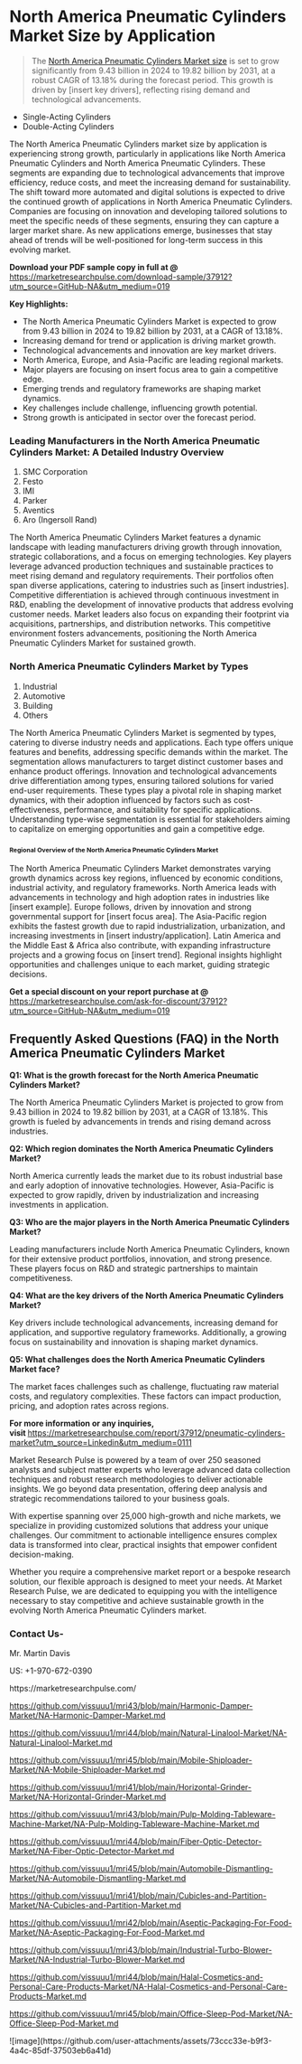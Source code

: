 <h1>North America Pneumatic Cylinders Market&nbsp;Size by Application</h1><blockquote><p>The <a href="https://marketresearchpulse.com/download-sample/37912?utm_source=GitHub-NA&amp;utm_medium=019">North America Pneumatic Cylinders Market size</a> is set to grow significantly from 9.43 billion in 2024 to 19.82 billion by 2031, at a robust CAGR of 13.18% during the forecast period. This growth is driven by [insert key drivers], reflecting rising demand and technological advancements.</p></blockquote><ul><li>Single-Acting Cylinders <li> Double-Acting Cylinders</li></ul><p>The North America Pneumatic Cylinders market size by application is experiencing strong growth, particularly in applications like North America Pneumatic Cylinders and North America Pneumatic Cylinders. These segments are expanding due to technological advancements that improve efficiency, reduce costs, and meet the increasing demand for sustainability. The shift toward more automated and digital solutions is expected to drive the continued growth of applications in North America Pneumatic Cylinders. Companies are focusing on innovation and developing tailored solutions to meet the specific needs of these segments, ensuring they can capture a larger market share. As new applications emerge, businesses that stay ahead of trends will be well-positioned for long-term success in this evolving market.</p><p><strong>Download your PDF sample copy in full at @ </strong><a href="https://marketresearchpulse.com/download-sample/37912?utm_source=GitHub-NA&amp;utm_medium=019">https://marketresearchpulse.com/download-sample/37912?utm_source=GitHub-NA&amp;utm_medium=019</a></p><p><strong>Key Highlights: </strong></p><ul><li>The North America Pneumatic Cylinders Market is expected to grow from 9.43 billion in 2024 to 19.82 billion by 2031, at a CAGR of 13.18%.</li><li>Increasing demand for trend or application is driving market growth.</li><li>Technological advancements and innovation are key market drivers.</li><li>North America, Europe, and Asia-Pacific are leading regional markets.</li><li>Major players are focusing on insert focus area to gain a competitive edge.</li><li>Emerging trends and regulatory frameworks are shaping market dynamics.</li><li>Key challenges include challenge, influencing growth potential.</li><li>Strong growth is anticipated in sector over the forecast period.</li></ul><h3>Leading Manufacturers in the North America Pneumatic Cylinders Market: A Detailed Industry Overview</h3><ol><li>SMC Corporation</li><li>Festo</li><li>IMI</li><li>Parker</li><li>Aventics</li><li>Aro (Ingersoll Rand)</li></ol><div class="flex max-w-full flex-col flex-grow"><div class="min-h-8 text-message flex w-full flex-col items-end gap-2 whitespace-normal break-words [.text-message+&amp;]:mt-5" dir="auto" data-message-author-role="assistant" data-message-id="fd8432e4-4910-450d-b182-61b7bfb0a01f" data-message-model-slug="gpt-4o"><div class="flex w-full flex-col gap-1 empty:hidden first:pt-[3px]"><div class="markdown prose w-full break-words dark:prose-invert light"><p>The North America Pneumatic Cylinders Market features a dynamic landscape with leading manufacturers driving growth through innovation, strategic collaborations, and a focus on emerging technologies. Key players leverage advanced production techniques and sustainable practices to meet rising demand and regulatory requirements. Their portfolios often span diverse applications, catering to industries such as [insert industries]. Competitive differentiation is achieved through continuous investment in R&amp;D, enabling the development of innovative products that address evolving customer needs. Market leaders also focus on expanding their footprint via acquisitions, partnerships, and distribution networks. This competitive environment fosters advancements, positioning the North America Pneumatic Cylinders Market for sustained growth.</p></div></div></div></div><h3>North America Pneumatic Cylinders Market by Types</h3><ol><li>Industrial <li> Automotive <li> Building <li> Others</li></ol><div class="flex max-w-full flex-col flex-grow"><div class="min-h-8 text-message flex w-full flex-col items-end gap-2 whitespace-normal break-words [.text-message+&amp;]:mt-5" dir="auto" data-message-author-role="assistant" data-message-id="084470be-0bb7-4664-bddf-5156b4f41249" data-message-model-slug="gpt-4o-mini"><div class="flex w-full flex-col gap-1 empty:hidden first:pt-[3px]"><div class="markdown prose w-full break-words dark:prose-invert light"><p>The North America Pneumatic Cylinders Market is segmented by types, catering to diverse industry needs and applications. Each type offers unique features and benefits, addressing specific demands within the market. The segmentation allows manufacturers to target distinct customer bases and enhance product offerings. Innovation and technological advancements drive differentiation among types, ensuring tailored solutions for varied end-user requirements. These types play a pivotal role in shaping market dynamics, with their adoption influenced by factors such as cost-effectiveness, performance, and suitability for specific applications. Understanding type-wise segmentation is essential for stakeholders aiming to capitalize on emerging opportunities and gain a competitive edge.</p></div></div></div></div><h3><span style="font-size: 11px;">Regional Overview of the North America Pneumatic Cylinders Market</span></h3><div class="flex max-w-full flex-col flex-grow"><div class="min-h-8 text-message flex w-full flex-col items-end gap-2 whitespace-normal break-words [.text-message+&amp;]:mt-5" dir="auto" data-message-author-role="assistant" data-message-id="e9038762-ce64-4e30-91c9-9bd413514231" data-message-model-slug="gpt-4o-mini"><div class="flex w-full flex-col gap-1 empty:hidden first:pt-[3px]"><div class="markdown prose w-full break-words dark:prose-invert light"><p>The North America Pneumatic Cylinders Market demonstrates varying growth dynamics across key regions, influenced by economic conditions, industrial activity, and regulatory frameworks. North America leads with advancements in technology and high adoption rates in industries like [insert example]. Europe follows, driven by innovation and strong governmental support for [insert focus area]. The Asia-Pacific region exhibits the fastest growth due to rapid industrialization, urbanization, and increasing investments in [insert industry/application]. Latin America and the Middle East &amp; Africa also contribute, with expanding infrastructure projects and a growing focus on [insert trend]. Regional insights highlight opportunities and challenges unique to each market, guiding strategic decisions.</p></div></div></div></div><p><strong>Get a special discount on your report purchase at @ </strong><a href="https://marketresearchpulse.com/ask-for-discount/37912?utm_source=GitHub-NA&amp;utm_medium=019">https://marketresearchpulse.com/ask-for-discount/37912?utm_source=GitHub-NA&amp;utm_medium=019</a></p><h2>Frequently Asked Questions (FAQ) in the North America Pneumatic Cylinders Market</h2><p><strong>Q1: What is the growth forecast for the North America Pneumatic Cylinders Market?</strong></p><p>The North America Pneumatic Cylinders Market is projected to grow from 9.43 billion in 2024 to 19.82 billion by 2031, at a CAGR of 13.18%. This growth is fueled by advancements in trends and rising demand across industries.</p><p><strong>Q2: Which region dominates the North America Pneumatic Cylinders Market?</strong></p><p>North America currently leads the market due to its robust industrial base and early adoption of innovative technologies. However, Asia-Pacific is expected to grow rapidly, driven by industrialization and increasing investments in application.</p><p><strong>Q3: Who are the major players in the North America Pneumatic Cylinders Market?</strong></p><p>Leading manufacturers include North America Pneumatic Cylinders, known for their extensive product portfolios, innovation, and strong presence. These players focus on R&amp;D and strategic partnerships to maintain competitiveness.</p><p><strong>Q4: What are the key drivers of the North America Pneumatic Cylinders Market?</strong></p><p>Key drivers include technological advancements, increasing demand for application, and supportive regulatory frameworks. Additionally, a growing focus on sustainability and innovation is shaping market dynamics.</p><p><strong>Q5: What challenges does the North America Pneumatic Cylinders Market face?</strong></p><p>The market faces challenges such as challenge, fluctuating raw material costs, and regulatory complexities. These factors can impact production, pricing, and adoption rates across regions.</p><p><strong>For more information or any inquiries, visit&nbsp;</strong><a href="https://marketresearchpulse.com/report/37912/pneumatic-cylinders-market?utm_source=Linkedin&utm_medium=0111">https://marketresearchpulse.com/report/37912/pneumatic-cylinders-market?utm_source=Linkedin&utm_medium=0111</a></p><p>Market Research Pulse is powered by a team of over 250 seasoned analysts and subject matter experts who leverage advanced data collection techniques and robust research methodologies to deliver actionable insights. We go beyond data presentation, offering deep analysis and strategic recommendations tailored to your business goals.</p><p>With expertise spanning over 25,000 high-growth and niche markets, we specialize in providing customized solutions that address your unique challenges. Our commitment to actionable intelligence ensures complex data is transformed into clear, practical insights that empower confident decision-making.</p><p>Whether you require a comprehensive market report or a bespoke research solution, our flexible approach is designed to meet your needs. At Market Research Pulse, we are dedicated to equipping you with the intelligence necessary to stay competitive and achieve sustainable growth in the evolving North America Pneumatic Cylinders market.</p><h3><strong>Contact Us-</strong></h3><p>Mr. Martin Davis</p><p>US: +1-970-672-0390</p><p>https://marketresearchpulse.com/</p><p><a href="https://github.com/vissuuu1/mri43/blob/main/Harmonic-Damper-Market/NA-Harmonic-Damper-Market.md">https://github.com/vissuuu1/mri43/blob/main/Harmonic-Damper-Market/NA-Harmonic-Damper-Market.md</a></p><p><a href="https://github.com/vissuuu1/mri44/blob/main/Natural-Linalool-Market/NA-Natural-Linalool-Market.md">https://github.com/vissuuu1/mri44/blob/main/Natural-Linalool-Market/NA-Natural-Linalool-Market.md</a></p><p><a href="https://github.com/vissuuu1/mri45/blob/main/Mobile-Shiploader-Market/NA-Mobile-Shiploader-Market.md">https://github.com/vissuuu1/mri45/blob/main/Mobile-Shiploader-Market/NA-Mobile-Shiploader-Market.md</a></p><p><a href="https://github.com/vissuuu1/mri41/blob/main/Horizontal-Grinder-Market/NA-Horizontal-Grinder-Market.md">https://github.com/vissuuu1/mri41/blob/main/Horizontal-Grinder-Market/NA-Horizontal-Grinder-Market.md</a></p><p><a href="https://github.com/vissuuu1/mri43/blob/main/Pulp-Molding-Tableware-Machine-Market/NA-Pulp-Molding-Tableware-Machine-Market.md">https://github.com/vissuuu1/mri43/blob/main/Pulp-Molding-Tableware-Machine-Market/NA-Pulp-Molding-Tableware-Machine-Market.md</a></p><p><a href="https://github.com/vissuuu1/mri44/blob/main/Fiber-Optic-Detector-Market/NA-Fiber-Optic-Detector-Market.md">https://github.com/vissuuu1/mri44/blob/main/Fiber-Optic-Detector-Market/NA-Fiber-Optic-Detector-Market.md</a></p><p><a href="https://github.com/vissuuu1/mri45/blob/main/Automobile-Dismantling-Market/NA-Automobile-Dismantling-Market.md">https://github.com/vissuuu1/mri45/blob/main/Automobile-Dismantling-Market/NA-Automobile-Dismantling-Market.md</a></p><p><a href="https://github.com/vissuuu1/mri41/blob/main/Cubicles-and-Partition-Market/NA-Cubicles-and-Partition-Market.md">https://github.com/vissuuu1/mri41/blob/main/Cubicles-and-Partition-Market/NA-Cubicles-and-Partition-Market.md</a></p><p><a href="https://github.com/vissuuu1/mri42/blob/main/Aseptic-Packaging-For-Food-Market/NA-Aseptic-Packaging-For-Food-Market.md">https://github.com/vissuuu1/mri42/blob/main/Aseptic-Packaging-For-Food-Market/NA-Aseptic-Packaging-For-Food-Market.md</a></p><p><a href="https://github.com/vissuuu1/mri43/blob/main/Industrial-Turbo-Blower-Market/NA-Industrial-Turbo-Blower-Market.md">https://github.com/vissuuu1/mri43/blob/main/Industrial-Turbo-Blower-Market/NA-Industrial-Turbo-Blower-Market.md</a></p><p><a href="https://github.com/vissuuu1/mri44/blob/main/Halal-Cosmetics-and-Personal-Care-Products-Market/NA-Halal-Cosmetics-and-Personal-Care-Products-Market.md">https://github.com/vissuuu1/mri44/blob/main/Halal-Cosmetics-and-Personal-Care-Products-Market/NA-Halal-Cosmetics-and-Personal-Care-Products-Market.md</a></p><p><a href="https://github.com/vissuuu1/mri45/blob/main/Office-Sleep-Pod-Market/NA-Office-Sleep-Pod-Market.md">https://github.com/vissuuu1/mri45/blob/main/Office-Sleep-Pod-Market/NA-Office-Sleep-Pod-Market.md</a></p>
![image](https://github.com/user-attachments/assets/73ccc33e-b9f3-4a4c-85df-37503eb6a41d)

